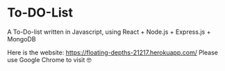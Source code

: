 # To-DO-List


A To-Do-list written in Javascript, using React + Node.js + Express.js + MongoDB

Here is the website: 
https://floating-depths-21217.herokuapp.com/
Please use Google Chrome to visit 🤓
